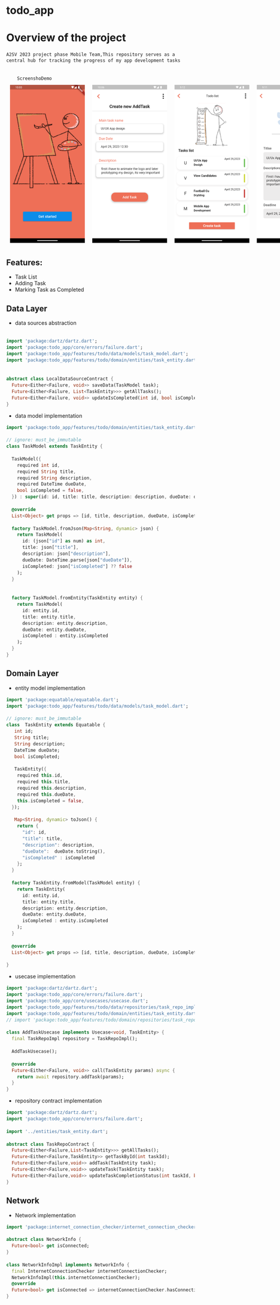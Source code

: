 # todo_app

<h1> Overview of the project </h1>

<p>

    A2SV 2023 project phase Mobile Team,This repository serves as a
    central hub for tracking the progress of my app development tasks

</p>

<code>
    ScreenshoDemo
</code>

<div style="display:flex;">

<img src="screenshots/image1.png" width="200" style="margin:10px;">  

<img src="screenshots/image2.png" width="200" style="margin:10px;">  

<img src="screenshots/image3.png" width="200" style="margin:10px;">  

<img src="screenshots/image4.png" width="200" style="margin:10px;">  


</div>


## Features:

* Task List
* Adding Task
* Marking Task as Completed 

## Data Layer
- data sources abstraction

``` dart

import 'package:dartz/dartz.dart';
import 'package:todo_app/core/errors/failure.dart';
import 'package:todo_app/features/todo/data/models/task_model.dart';
import 'package:todo_app/features/todo/domain/entities/task_entity.dart';


abstract class LocalDataSourceContract {
  Future<Either<Failure, void>> saveData(TaskModel task);
  Future<Either<Failure, List<TaskEntity>>> getAllTasks();
  Future<Either<Failure, void>> updateIsCompleted(int id, bool isCompleted);
}

```

- data model implementation

```dart
import 'package:todo_app/features/todo/domain/entities/task_entity.dart';

// ignore: must_be_immutable
class TaskModel extends TaskEntity {
 
  TaskModel({
    required int id,
    required String title,
    required String description,
    required DateTime dueDate,
    bool isCompleted = false,
  }) : super(id: id, title: title, description: description, dueDate: dueDate,isCompleted: isCompleted);

  @override
  List<Object> get props => [id, title, description, dueDate, isCompleted];

  factory TaskModel.fromJson(Map<String, dynamic> json) {
    return TaskModel(
      id: (json["id"] as num) as int,
      title: json["title"],
      description: json["description"],
      dueDate: DateTime.parse(json["dueDate"]),
      isCompleted: json["isCompleted"] ?? false
    );
  }


  factory TaskModel.fromEntity(TaskEntity entity) {
    return TaskModel(
      id: entity.id,
      title: entity.title,
      description: entity.description,
      dueDate: entity.dueDate,
      isCompleted : entity.isCompleted
    );
  }
}

```

## Domain Layer

- entity model implementation

```dart
import 'package:equatable/equatable.dart';
import 'package:todo_app/features/todo/data/models/task_model.dart';

// ignore: must_be_immutable
class  TaskEntity extends Equatable {
   int id;
   String title;
   String description;
   DateTime dueDate;
   bool isCompleted;

   TaskEntity({
    required this.id,
    required this.title,
    required this.description,
    required this.dueDate,
    this.isCompleted = false,
  });

   Map<String, dynamic> toJson() {
    return {
      "id": id,
      "title": title,
      "description": description,
      "dueDate":  dueDate.toString(),
      "isCompleted" : isCompleted
    };
  }

  factory TaskEntity.fromModel(TaskModel entity) {
    return TaskEntity(
      id: entity.id,
      title: entity.title,
      description: entity.description,
      dueDate: entity.dueDate,
      isCompleted : entity.isCompleted
    );
  }

  @override
  List<Object> get props => [id, title, description, dueDate, isCompleted];

}

```

- usecase implementation

```dart 
import 'package:dartz/dartz.dart';
import 'package:todo_app/core/errors/failure.dart';
import 'package:todo_app/core/usecases/usecase.dart';
import 'package:todo_app/features/todo/data/repositories/task_repo_impl.dart';
import 'package:todo_app/features/todo/domain/entities/task_entity.dart';
// import 'package:todo_app/features/todo/domain/repositories/task_repo_contract.dart';

class AddTaskUsecase implements Usecase<void, TaskEntity> {
  final TaskRepoImpl repository = TaskRepoImpl();

  AddTaskUsecase();

  @override
  Future<Either<Failure, void>> call(TaskEntity params) async {
    return await repository.addTask(params);
  }
}

```

- repository contract implementation


```dart
import 'package:dartz/dartz.dart';
import 'package:todo_app/core/errors/failure.dart';

import '../entities/task_entity.dart';

abstract class TaskRepoContract {
  Future<Either<Failure,List<TaskEntity>>> getAllTasks();
  Future<Either<Failure,TaskEntity>> getTaskById(int taskId);
  Future<Either<Failure,void>> addTask(TaskEntity task);
  Future<Either<Failure,void>> updateTask(TaskEntity task);
  Future<Either<Failure,void>> updateTaskCompletionStatus(int taskId, bool isCompleted);
}

```

## Network

- Network implementation

```dart
import 'package:internet_connection_checker/internet_connection_checker.dart';

abstract class NetworkInfo {
  Future<bool> get isConnected;
}

class NetworkInfoImpl implements NetworkInfo {
  final InternetConnectionChecker internetConnectionChecker;
  NetworkInfoImpl(this.internetConnectionChecker);
  @override
  Future<bool> get isConnected => internetConnectionChecker.hasConnection;
}


```